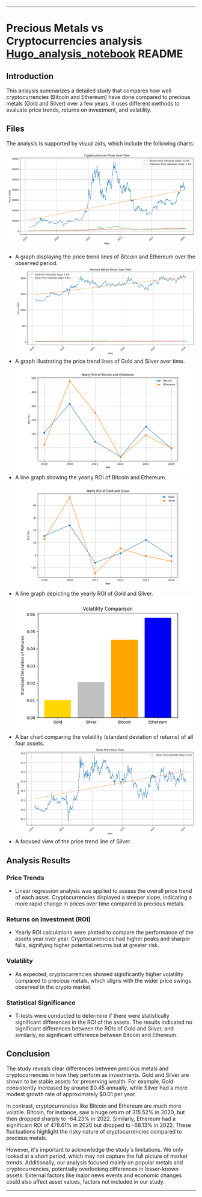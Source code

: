 ***
# Precious Metals vs Cryptocurrencies analysis [Hugo_analysis_notebook](https://github.com/nicoleanderson21/Project-3/blob/main/Hugo_analysis.ipynb) README

## Introduction

This anlaysis summarizes a detailed study that compares how well cryptocurrencies (Bitcoin and Ethereum) have done compared to precious metals (Gold and Silver) over a few years. It uses different methods to evaluate price trends, returns on investment, and volatility.

## Files

The analysis is supported by visual aids, which include the following charts:

![cryptocurrencies_price_trendline.png](Sector_htmls/Images/cryptocurrencies_price_trendline.png)
- A graph displaying the price trend lines of Bitcoin and Ethereum over the observed period.
![metals_price_trendline.png](Sector_htmls/Images/metals_price_trendline.png)
- A graph illustrating the price trend lines of Gold and Silver over time.
![ROI_Comparison_Cryptocurrencies.png](Sector_htmls/Images/ROI_Comparison_Cryptocurrencies.png)
- A line graph showing the yearly ROI of Bitcoin and Ethereum.
![ROI_Comparison_Precious_Metals.png](Sector_htmls/Images/ROI_Comparison_Precious_Metals.png)
- A line graph depicting the yearly ROI of Gold and Silver.
![Volatility_Comparison.png](Sector_htmls/Images/Volatility_Comparison.png)
- A bar chart comparing the volatility (standard deviation of returns) of all four assets.
![silver_price_trendline.png](Sector_htmls/Images/silver_price_trendline.png)
- A focused view of the price trend line of Silver.

## Analysis Results

### Price Trends
- Linear regression analysis was applied to assess the overall price trend of each asset. Cryptocurrencies displayed a steeper slope, indicating a more rapid change in prices over time compared to precious metals.

### Returns on Investment (ROI)
- Yearly ROI calculations were plotted to compare the performance of the assets year over year. Cryptocurrencies had higher peaks and sharper falls, signifying higher potential returns but at greater risk.

### Volatility
- As expected, cryptocurrencies showed significantly higher volatility compared to precious metals, which aligns with the wider price swings observed in the crypto market.

### Statistical Significance
- T-tests were conducted to determine if there were statistically significant differences in the ROI of the assets. The results indicated no significant differences between the ROIs of Gold and Silver, and similarly, no significant difference between Bitcoin and Ethereum.

## Conclusion

The study reveals clear differences between precious metals and cryptocurrencies in how they perform as investments. Gold and Silver are shown to be stable assets for preserving wealth. For example, Gold consistently increased by around $0.45 annually, while Silver had a more modest growth rate of approximately $0.01 per year.

In contrast, cryptocurrencies like Bitcoin and Ethereum are much more volatile. Bitcoin, for instance, saw a huge return of 315.52% in 2020, but then dropped sharply to -64.23% in 2022. Similarly, Ethereum had a significant ROI of 478.61% in 2020 but dropped to -68.13% in 2022. These fluctuations highlight the risky nature of cryptocurrencies compared to precious metals.

However, it's important to acknowledge the study's limitations. We only looked at a short period, which may not capture the full picture of market trends. Additionally, our analysis focused mainly on popular metals and cryptocurrencies, potentially overlooking differences in lesser-known assets. External factors like major news events and economic changes could also affect asset values, factors not included in our study.
***
